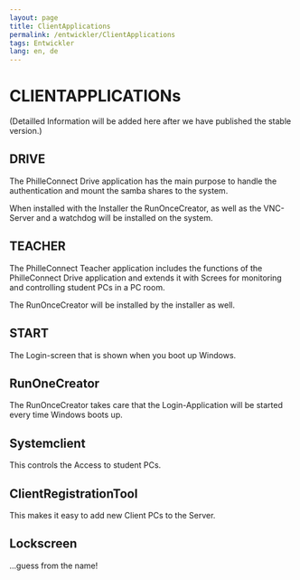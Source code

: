 ```yaml
---
layout: page
title: ClientApplications
permalink: /entwickler/ClientApplications
tags: Entwickler
lang: en, de
---
```


# **CLIENT**APPLICATIONs

(Detailled Information will be added here after we have published the stable version.)

## DRIVE

The PhilleConnect Drive application has the main purpose to handle the authentication and mount the samba shares to the system.

When installed with the Installer the RunOnceCreator, as well as the VNC-Server and a watchdog will be installed on the system.

## TEACHER

The PhilleConnect Teacher application includes the functions of the PhilleConnect Drive application and extends it with Screes for monitoring and controlling student PCs in a PC room.

The RunOnceCreator will be installed by the installer as well.

## START

The Login-screen that is shown when you boot up Windows.

## RunOneCreator

The RunOnceCreator takes care that the Login-Application will be started every time Windows boots up.

## Systemclient

This controls the Access to student PCs.

## ClientRegistrationTool

This makes it easy to add new Client PCs to the Server.

## Lockscreen

...guess from the name!
